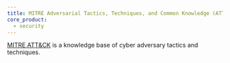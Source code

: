 ```yaml
---
title: MITRE Adversarial Tactics, Techniques, and Common Knowledge (ATT&CK)
core_product:
  - security
---
```

[MITRE ATT&CK][1] is a knowledge base of cyber adversary tactics and techniques.

[1]: https://attack.mitre.org/
